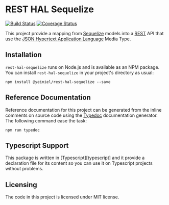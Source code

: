 # REST HAL Sequelize
[![Build Status](https://travis-ci.org/yeiniel/rest-hal-sequelize.svg?branch=master)](https://travis-ci.org/yeiniel/rest-hal-sequelize)
[![Coverage Status](https://coveralls.io/repos/github/yeiniel/rest-hal-sequelize/badge.svg?branch=master)](https://coveralls.io/github/yeiniel/rest-hal-sequelize?branch=master)

This project provide a mapping from [Sequelize][sequelize] models into
a [REST][rest] API that use the
[JSON Hypertext Application Language][hal] Media Type.

## Installation
`rest-hal-sequelize` runs on Node.js and is available as an NPM
package. You can install `rest-hal-sequelize` in your project's
directory as usual:

    npm install @yeiniel/rest-hal-sequelize --save

## Reference Documentation
Reference documentation for this project can be generated from the
inline comments on source code using the [Typedoc][typedoc]
documentation generator. The following command ease the task:

    npm run typedoc

## Typescript Support
This package is written in [Typescript][typescript] and it provide a
declaration file for its content so you can use it on Typescript
projects without problems.

## Licensing

The code in this project is licensed under MIT license.

[hal]: https://tools.ietf.org/html/draft-kelly-json-hal-08
[rest]: https://en.wikipedia.org/wiki/Representational_state_transfer
[sequelize]: http://sequelize.readthedocs.io
[typedoc]: http://typedoc.org/
